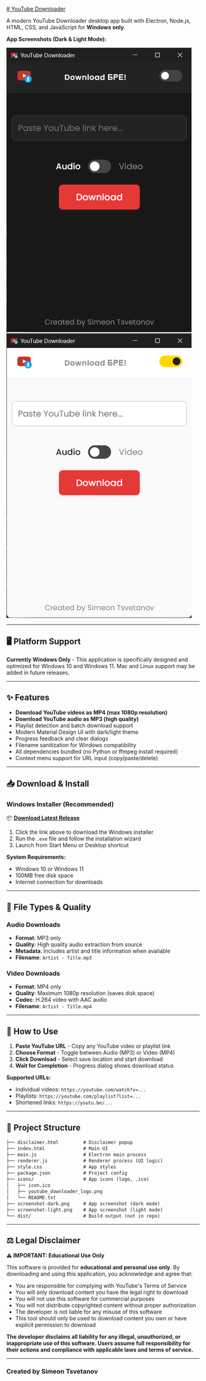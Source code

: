 [# YouTube Downloader](https://drive.google.com/file/d/1yF0GIoW8FyklPoa4fi8SYC_nLTvI9b5e/view?usp=sharing)

A modern YouTube Downloader desktop app built with Electron, Node.js, HTML, CSS, and JavaScript for **Windows only**.

**App Screenshots (Dark & Light Mode):**

![Dark mode](screenshot-dark.png)
![Light mode](screenshot-light.png)

---

## 🖥️ Platform Support

**Currently Windows Only** - This application is specifically designed and optimized for Windows 10 and Windows 11. Mac and Linux support may be added in future releases.

---

## ✨ Features

- **Download YouTube videos as MP4 (max 1080p resolution)**
- **Download YouTube audio as MP3 (high quality)**
- Playlist detection and batch download support
- Modern Material Design UI with dark/light theme
- Progress feedback and clear dialogs
- Filename sanitization for Windows compatibility
- All dependencies bundled (no Python or ffmpeg install required)
- Context menu support for URL input (copy/paste/delete)

---

## 📥 Download & Install

### **Windows Installer (Recommended)**

📦 **[Download Latest Release](https://drive.google.com/file/d/1yF0GIoW8FyklPoa4fi8SYC_nLTvI9b5e/view?usp=sharing)**

1. Click the link above to download the Windows installer
2. Run the `.exe` file and follow the installation wizard
3. Launch from Start Menu or Desktop shortcut

**System Requirements:**

- Windows 10 or Windows 11
- 100MB free disk space
- Internet connection for downloads

---

## 📁 File Types & Quality

### **Audio Downloads**

- **Format**: MP3 only
- **Quality**: High quality audio extraction from source
- **Metadata**: Includes artist and title information when available
- **Filename**: `Artist - Title.mp3`

### **Video Downloads**

- **Format**: MP4 only
- **Quality**: Maximum 1080p resolution (saves disk space)
- **Codec**: H.264 video with AAC audio
- **Filename**: `Artist - Title.mp4`

---

## 🚀 How to Use

1. **Paste YouTube URL** - Copy any YouTube video or playlist link
2. **Choose Format** - Toggle between Audio (MP3) or Video (MP4)
3. **Click Download** - Select save location and start download
4. **Wait for Completion** - Progress dialog shows download status

**Supported URLs:**

- Individual videos: `https://youtube.com/watch?v=...`
- Playlists: `https://youtube.com/playlist?list=...`
- Shortened links: `https://youtu.be/...`

---

## 📁 Project Structure

```text
├── disclaimer.html         # Disclaimer popup
├── index.html              # Main UI
├── main.js                 # Electron main process
├── renderer.js             # Renderer process (UI logic)
├── style.css               # App styles
├── package.json            # Project config
├── icons/                  # App icons (logo, .ico)
│   ├── icon.ico
│   ├── youtube_downloader_logo.png
│   └── README.txt
├── screenshot-dark.png     # App screenshot (dark mode)
├── screenshot-light.png    # App screenshot (light mode)
└── dist/                   # Build output (not in repo)
```

---

## ⚖️ Legal Disclaimer

**⚠️ IMPORTANT: Educational Use Only**

This software is provided for **educational and personal use only**. By downloading and using this application, you acknowledge and agree that:

- You are responsible for complying with YouTube's Terms of Service
- You will only download content you have the legal right to download
- You will not use this software for commercial purposes
- You will not distribute copyrighted content without proper authorization
- The developer is not liable for any misuse of this software
- This tool should only be used to download content you own or have explicit permission to download

**The developer disclaims all liability for any illegal, unauthorized, or inappropriate use of this software. Users assume full responsibility for their actions and compliance with applicable laws and terms of service.**

---

### Created by Simeon Tsvetanov
